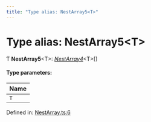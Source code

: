 ```yaml
---
title: "Type alias: NestArray5<T>"
---
```


# Type alias: NestArray5<T\>

Ƭ **NestArray5**<T\>: [*NestArray4*](nestarray4.md)<T\>[]

#### Type parameters:

Name |
:------ |
`T` |

Defined in: [NestArray.ts:6](https://github.com/44x1carbon/gigantes/blob/2721068/src/NestArray.ts#L6)
